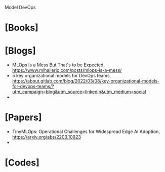 Model DevOps

# [Books]

# [Blogs]
+ MLOps Is a Mess But That's to be Expected, https://www.mihaileric.com/posts/mlops-is-a-mess/
+ 5 key organizational models for DevOps teams, https://about.gitlab.com/blog/2022/03/08/key-organizational-models-for-devops-teams/?utm_campaign=blog&utm_source=linkedin&utm_medium=social
+ 

# [Papers]
+ TinyMLOps: Operational Challenges for Widespread Edge AI Adoption, https://arxiv.org/abs/2203.10923
+ 


# [Codes]

